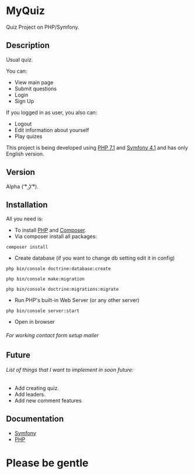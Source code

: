 # MyQuiz

Quiz Project on PHP/Symfony.

## Description

Usual quiz.

You can:
 - View main page
 - Submit questions
 - Login
 - Sign Up

If you logged in as user, you also can:
 - Logout
 - Edit information about yourself
 - Play quizes


This project is being developed using [PHP 7.1](http://php.net/) and [Symfony 4.1](https://symfony.com/) and has only English version.

## Version

Alpha ( ͡° ͜ʖ ͡°).

## Installation

All you need is:
 - To install [PHP](http://php.net/) and [Composer](https://getcomposer.org/).
 - Via composer install all packages:

  `composer install`

 - Create database (if you want to change db setting edit it in config)

  `php bin/console doctrine:database:create`

  `php bin/console make:migration`

  `php bin/console doctrine:migrations:migrate`

 - Run PHP's built-in Web Server (or any other server)

 `php bin/console server:start`

 - Open in browser

###### For working contact form setup mailer

## Future

######  List of things that I want to implement in soon future:

- Add creating quiz.
- Add leaders.
- Add new comment features



## Documentation
- [Symfony](https://symfony.com/doc)
- [PHP](http://php.net/docs.php)


# Please be gentle

